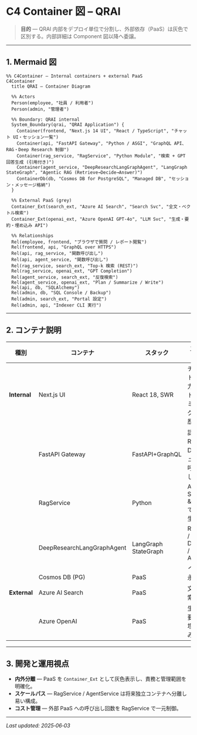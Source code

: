 # C4 Container 図 – QRAI

> **目的** — QRAI 内部をデプロイ単位で分割し、外部依存（PaaS）は灰色で区別する。内部詳細は Component 図以降へ委譲。

---

## 1. Mermaid 図

```mermaid
%% C4Container – Internal containers + external PaaS
C4Container
  title QRAI – Container Diagram

  %% Actors
  Person(employee, "社員 / 利用者")
  Person(admin, "管理者")

  %% Boundary: QRAI internal
  System_Boundary(qrai, "QRAI Application") {
    Container(frontend, "Next.js 14 UI", "React / TypeScript", "チャット UI・セッション一覧")
    Container(api, "FastAPI Gateway", "Python / ASGI", "GraphQL API、RAG・Deep Research 制御")
    Container(rag_service, "RagService", "Python Module", "検索 + GPT 回答生成 (引用付き)")
    Container(agent_service, "DeepResearchLangGraphAgent", "LangGraph StateGraph", "Agentic RAG (Retrieve→Decide→Answer)")
    ContainerDb(db, "Cosmos DB for PostgreSQL", "Managed DB", "セッション・メッセージ格納")
  }

  %% External PaaS (grey)
  Container_Ext(search_ext, "Azure AI Search", "Search Svc", "全文・ベクトル検索")
  Container_Ext(openai_ext, "Azure OpenAI GPT‑4o", "LLM Svc", "生成・要約・埋め込み API")

  %% Relationships
  Rel(employee, frontend, "ブラウザで質問 / レポート閲覧")
  Rel(frontend, api, "GraphQL over HTTPS")
  Rel(api, rag_service, "関数呼び出し")
  Rel(api, agent_service, "関数呼び出し")
  Rel(rag_service, search_ext, "Top‑k 検索 (REST)")
  Rel(rag_service, openai_ext, "GPT Completion")
  Rel(agent_service, search_ext, "反復検索")
  Rel(agent_service, openai_ext, "Plan / Summarize / Write")
  Rel(api, db, "SQLAlchemy")
  Rel(admin, db, "SQL Console / Backup")
  Rel(admin, search_ext, "Portal 設定")
  Rel(admin, api, "Indexer CLI 実行")
```

---

## 2. コンテナ説明

| 種別           | コンテナ              | スタック            | 主な責務                  |
| ------------ | ----------------- | --------------- | --------------------- |
| **Internal** | Next.js UI        | React 18, SWR   | チャット入力・ストリーミング・履歴閲覧   |
|              | FastAPI Gateway   | FastAPI+GraphQL | 認証、RAG・DR モジュール呼び出し   |
|              | RagService        | Python          | AI Search & GPT で回答生成 |
|              | DeepResearchLangGraphAgent | LangGraph StateGraph | Retrieve / Decide / Answer ノード  |
|              | Cosmos DB (PG)    | PaaS            | 永続化                   |
| **External** | Azure AI Search   | PaaS            | 文書検索 API              |
|              | Azure OpenAI      | PaaS            | 生成・要約・埋め込み            |

---

## 3. 開発と運用視点

* **内外分離** — PaaS を `Container_Ext` として灰色表示し、責務と管理範囲を明確化。
* **スケールパス** — RagService / AgentService は将来独立コンテナへ分離し易い構成。
* **コスト管理** — 外部 PaaS への呼び出し回数を RagService で一元制御。

---

*Last updated: 2025‑06‑03*
